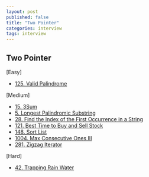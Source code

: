 ```yaml
---
layout: post
published: false
title: "Two Pointer"
categories: interview
tags: interview 
---
```


## Two Pointer

[Easy]
- [125. Valid Palindrome](https://leetcode.com/problems/valid-palindrome/)

[Medium]
- [15. 3Sum](https://leetcode.com/problems/3sum/)
- [5. Longest Palindromic Substring](https://leetcode.com/problems/longest-palindromic-substring)
- [28. Find the Index of the First Occurrence in a String](https://leetcode.com/problems/find-the-index-of-the-first-occurrence-in-a-string/)
- [121. Best Time to Buy and Sell Stock](https://leetcode.com/problems/best-time-to-buy-and-sell-stock/)
- [148. Sort List](https://leetcode.com/problems/sort-list/)
- [1004. Max Consecutive Ones III](https://leetcode.com/problems/max-consecutive-ones-iii/)
- [281. Zigzag Iterator](https://leetcode.com/problems/zigzag-iterator/)

[Hard]
- [42. Trapping Rain Water](https://leetcode.com/problems/trapping-rain-water)